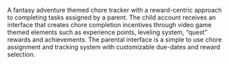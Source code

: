 A fantasy adventure themed chore tracker with a reward-centric approach to completing tasks assigned by a parent. The child account receives an interface that creates chore completion incentives through video game themed elements such as experience points, leveling system, “quest” rewards and achievements. The parental interface is a simple to use chore assignment and tracking system with customizable due-dates and reward selection.
